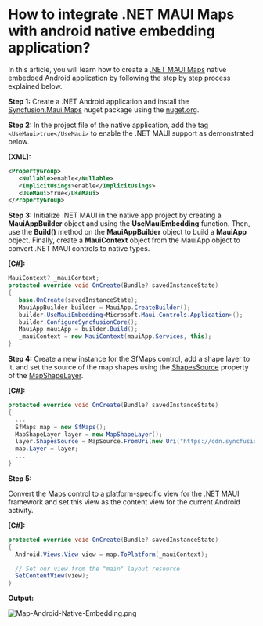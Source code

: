 # How to integrate .NET MAUI Maps with android native embedding application?
In this article, you will learn how to create a [.NET MAUI Maps](https://www.syncfusion.com/maui-controls/maui-maps) native embedded Android application by following the step by step process explained below.

**Step 1:**
Create a .NET Android application and install the [Syncfusion.Maui.Maps](https://www.nuget.org/packages/Syncfusion.Maui.Maps) nuget package using the [nuget.org](https://www.nuget.org/).

**Step 2:**
In the project file of the native application, add the tag `<UseMaui>true</UseMaui>` to enable the .NET MAUI support as demonstrated below.

**[XML]:** 
 ```xml
<PropertyGroup>
	<Nullable>enable</Nullable>
	<ImplicitUsings>enable</ImplicitUsings>
	<UseMaui>true</UseMaui>
</PropertyGroup>
 ```
 
**Step 3:**
Initialize .NET MAUI in the native app project by creating a **MauiAppBuilder** object and using the **UseMauiEmbedding** function. Then, use the **Build()** method on the **MauiAppBuilder** object to build a **MauiApp** object. Finally, create a **MauiContext** object from the MauiApp object to convert .NET MAUI controls to native types.

**[C#]:** 
 ```csharp
MauiContext? _mauiContext;
protected override void OnCreate(Bundle? savedInstanceState)
{
    base.OnCreate(savedInstanceState);
    MauiAppBuilder builder = MauiApp.CreateBuilder();
    builder.UseMauiEmbedding<Microsoft.Maui.Controls.Application>();
    builder.ConfigureSyncfusionCore();
    MauiApp mauiApp = builder.Build();
    _mauiContext = new MauiContext(mauiApp.Services, this);
}
 ```
 
**Step 4:**
Create a new instance for the SfMaps control, add a shape layer to it, and set the source of the map shapes using the [ShapesSource](https://help.syncfusion.com/cr/maui/Syncfusion.Maui.Maps.MapShapeLayer.html#Syncfusion_Maui_Maps_MapShapeLayer_ShapesSource) property of the [MapShapeLayer](https://help.syncfusion.com/cr/maui/Syncfusion.Maui.Maps.MapShapeLayer.html).
 
**[C#]:** 
 ```csharp
protected override void OnCreate(Bundle? savedInstanceState)
{
   ...
   SfMaps map = new SfMaps();
   MapShapeLayer layer = new MapShapeLayer();
   layer.ShapesSource = MapSource.FromUri(new Uri("https://cdn.syncfusion.com/maps/map-data/world-map.json"));
   map.Layer = layer;
   ...
}
 ```
 
**Step 5:**

Convert the Maps control to a platform-specific view for the .NET MAUI framework and set this view as the content view for the current Android activity.

**[C#]:** 
 ```csharp
protected override void OnCreate(Bundle? savedInstanceState)
{
   Android.Views.View view = map.ToPlatform(_mauiContext);

   // Set our view from the "main" layout resource
   SetContentView(view);
}
 ```

**Output:**

 ![Map-Android-Native-Embedding.png](https://syncfusion.bolddesk.com/kb/agent/attachment/article/15039/inline?token=eyJhbGciOiJodHRwOi8vd3d3LnczLm9yZy8yMDAxLzA0L3htbGRzaWctbW9yZSNobWFjLXNoYTI1NiIsInR5cCI6IkpXVCJ9.eyJpZCI6IjIxMjk0Iiwib3JnaWQiOiIzIiwiaXNzIjoic3luY2Z1c2lvbi5ib2xkZGVzay5jb20ifQ.5YoUPaX9jHRLmWuSFDPlCFQ4sTUypypplfOckfjzq5Y)
